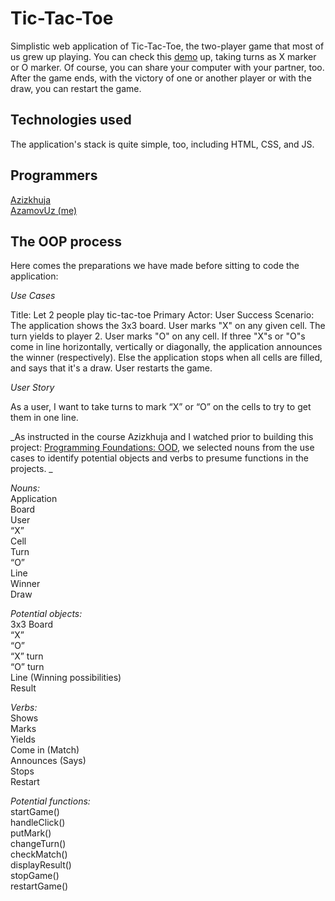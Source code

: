 # Tic-Tac-Toe

Simplistic web application of Tic-Tac-Toe, the two-player game that most of us grew up playing. You can check this 
[demo](https://minetictactoe.netlify.app/) up, taking turns as X marker or O marker. Of course, you can share your computer with your partner, too. After the game ends, with the victory of one or another player or with the draw, you can restart the game. 

## Technologies used

The application's stack is quite simple, too, including HTML, CSS, and JS. 

## Programmers 

[Azizkhuja](https://github.com/Azizkhuja)<br>
[AzamovUz (me)](https://github.com/AzamovUz)

## The OOP process

Here comes the preparations we have made before sitting to code the application:

_Use Cases_<br>

Title: Let 2 people play tic-tac-toe
Primary Actor: User
Success Scenario: The application shows the 3x3 board. 
User marks "X" on any given cell. The turn yields to player 2. 
User marks "O" on any cell. 
If three "X"s or "O"s come in line horizontally, vertically or diagonally, 
the application announces the winner (respectively). 
Else the application stops when all cells are filled, and says that it's a draw. User restarts the game. 


_User Story_ <br>

As a user, I want to take turns to mark “X” or “O” on the cells to try to get them in one line. 

_As instructed in the course Azizkhuja and I watched prior to building this project: [Programming Foundations: OOD](https://www.linkedin.com/learning/programming-foundations-object-oriented-design-3/challenge-jukebox-class-diagrams), we selected nouns from the use cases to identify potential objects and verbs to presume functions in the projects. 
_

_Nouns:_<br>
Application<br>
Board<br>
User<br>
“X”<br>
Cell<br>
Turn<br>
“O”<br>
Line<br>
Winner<br>
Draw<br>

_Potential objects:_<br>
3x3 Board<br>
“X”<br>
“O”<br>
“X” turn<br>
“O” turn<br>
Line (Winning possibilities)<br>
Result<br>

_Verbs:_<br> 
Shows<br>
Marks<br>
Yields<br>
Come in (Match)<br>
Announces (Says)<br>
Stops<br>
Restart<br>

_Potential functions:_<br>
startGame()<br>
handleClick()<br>
putMark()<br>
changeTurn()<br>
checkMatch()<br>
displayResult()<br>
stopGame()<br>
restartGame()<br>


